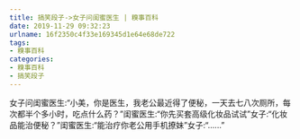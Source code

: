 ```yaml
---
title: 搞笑段子->女子问闺蜜医生 | 糗事百科
date: 2019-11-29 09:32:23
urlname: 16f2350c4f33e169345d1e64e68de722
tags: 
- 糗事百科
categories:
- 糗事百科
- 搞笑段子
---
```

女子问闺蜜医生:“小美，你是医生，我老公最近得了便秘，一天去七八次厕所，每次都半个多小时，吃点什么药？”闺蜜医生:“你先买套高级化妆品试试”女子:“化妆品能治便秘？”闺蜜医生:“能治疗你老公用手机撩妹”女子:“......”


